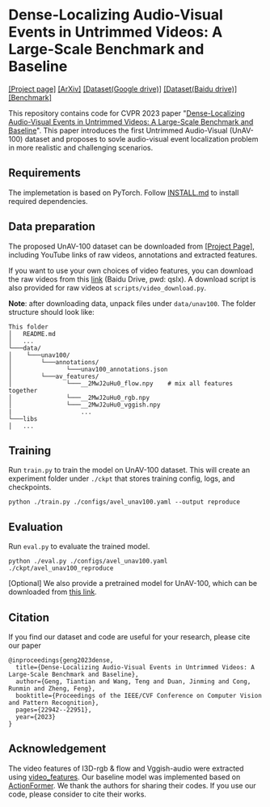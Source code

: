 # Dense-Localizing Audio-Visual Events in Untrimmed Videos: A Large-Scale Benchmark and Baseline

[[Project page]](https://unav100.github.io/) [[ArXiv]](https://arxiv.org/abs/2303.12930v2)  [[Dataset(Google drive)]](https://drive.google.com/drive/folders/1X4eoCPPtqi0_IKd2JGOv_q383xd27Ybb) [[Dataset(Baidu drive)]](https://pan.baidu.com/share/init?surl=en_Ni7X8-zKwqbUG7ITXig&pwd=6c48) [[Benchmark]](https://paperswithcode.com/sota/audio-visual-event-localization-on-unav-100)

This repository contains code for CVPR 2023 paper "[Dense-Localizing Audio-Visual Events in Untrimmed Videos: A Large-Scale Benchmark and Baseline](https://openaccess.thecvf.com/content/CVPR2023/html/Geng_Dense-Localizing_Audio-Visual_Events_in_Untrimmed_Videos_A_Large-Scale_Benchmark_and_CVPR_2023_paper.html)". This paper introduces the first Untrimmed Audio-Visual (UnAV-100) dataset and proposes to sovle audio-visual event localization problem in more realistic and challenging scenarios. 


## Requirements
The implemetation is based on PyTorch. Follow [INSTALL.md](INSTALL.md) to install required dependencies.

## Data preparation
The proposed UnAV-100 dataset can be downloaded from [[Project Page]](https://unav100.github.io/), including YouTube links of raw videos, annotations and extracted features. 

If you want to use your own choices of video features, you can download the raw videos from this [link](https://pan.baidu.com/s/1N2bNc288vK9PDpHkrPBx2A) (Baidu Drive, pwd: qslx). A download script is also provided for raw videos at `scripts/video_download.py`. 

**Note**: after downloading data, unpack files under `data/unav100`. The folder structure should look like:
```
This folder
│   README.md
│   ...  
└───data/
│    └───unav100/
│    	 └───annotations/
│               └───unav100_annotations.json
│    	 └───av_features/   
│               └───__2MwJ2uHu0_flow.npy    # mix all features together
│               └───__2MwJ2uHu0_rgb.npy 
│               └───__2MwJ2uHu0_vggish.npy 
|                   ...
└───libs
│   ...
```
## Training
Run ```train.py``` to train the model on UnAV-100 dataset. This will create an experiment folder under ```./ckpt``` that stores training config, logs, and checkpoints.
```
python ./train.py ./configs/avel_unav100.yaml --output reproduce
```

## Evaluation
Run ```eval.py``` to evaluate the trained model. 
```
python ./eval.py ./configs/avel_unav100.yaml ./ckpt/avel_unav100_reproduce
```
[Optional] We also provide a pretrained model for UnAV-100, which can be downloaded from [this link](https://drive.google.com/file/d/1qiC2osEaBSH8HFvF0WY_535F21CM3JXj/view?usp=share_link).

## Citation
If you find our dataset and code are useful for your research, please cite our paper
```
@inproceedings{geng2023dense,
  title={Dense-Localizing Audio-Visual Events in Untrimmed Videos: A Large-Scale Benchmark and Baseline},
  author={Geng, Tiantian and Wang, Teng and Duan, Jinming and Cong, Runmin and Zheng, Feng},
  booktitle={Proceedings of the IEEE/CVF Conference on Computer Vision and Pattern Recognition},
  pages={22942--22951},
  year={2023}
}
```

## Acknowledgement
The video features of I3D-rgb & flow and Vggish-audio were extracted using [video_features](https://github.com/v-iashin/video_features). Our baseline model was implemented based on [ActionFormer](https://github.com/happyharrycn/actionformer_release). We thank the authors for sharing their codes. If you use our code, please consider to cite their works.
